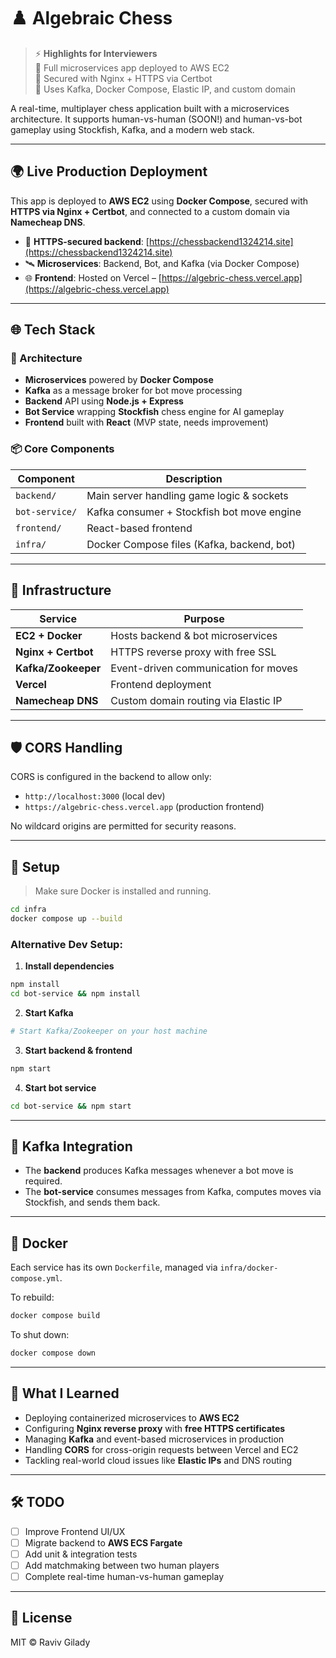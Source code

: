 # ♟️ Algebraic Chess

> ⚡ **Highlights for Interviewers**  
> 🔹 Full microservices app deployed to AWS EC2  
> 🔹 Secured with Nginx + HTTPS via Certbot  
> 🔹 Uses Kafka, Docker Compose, Elastic IP, and custom domain

A real-time, multiplayer chess application built with a microservices architecture. It supports human-vs-human (SOON!) and human-vs-bot gameplay using Stockfish, Kafka, and a modern web stack.

---

## 🌍 Live Production Deployment

This app is deployed to **AWS EC2** using **Docker Compose**, secured with **HTTPS via Nginx + Certbot**, and connected to a custom domain via **Namecheap DNS**.

- 🔐 **HTTPS-secured backend**: [https://chessbackend1324214.site](https://chessbackend1324214.site)
- 🛰️ **Microservices**: Backend, Bot, and Kafka (via Docker Compose)
- 🌐 **Frontend**: Hosted on Vercel – [https://algebric-chess.vercel.app](https://algebric-chess.vercel.app)

---

## 🌐 Tech Stack

### 🧩 Architecture
- **Microservices** powered by **Docker Compose**
- **Kafka** as a message broker for bot move processing
- **Backend** API using **Node.js + Express**
- **Bot Service** wrapping **Stockfish** chess engine for AI gameplay
- **Frontend** built with **React** (MVP state, needs improvement)

### 📦 Core Components

| Component        | Description                                |
|------------------|--------------------------------------------|
| `backend/`       | Main server handling game logic & sockets  |
| `bot-service/`   | Kafka consumer + Stockfish bot move engine |
| `frontend/`      | React-based frontend                       |
| `infra/`         | Docker Compose files (Kafka, backend, bot) |

---

## 🔧 Infrastructure

| Service            | Purpose                                   |
|--------------------|-------------------------------------------|
| **EC2 + Docker**   | Hosts backend & bot microservices         |
| **Nginx + Certbot**| HTTPS reverse proxy with free SSL         |
| **Kafka/Zookeeper**| Event-driven communication for moves      |
| **Vercel**         | Frontend deployment                       |
| **Namecheap DNS**  | Custom domain routing via Elastic IP      |

---

## 🛡️ CORS Handling

CORS is configured in the backend to allow only:
- `http://localhost:3000` (local dev)
- `https://algebric-chess.vercel.app` (production frontend)

No wildcard origins are permitted for security reasons.

---

## 🚀 Setup

> Make sure Docker is installed and running.

```bash
cd infra
docker compose up --build
```

### Alternative Dev Setup:

1. **Install dependencies**
```bash
npm install
cd bot-service && npm install
```

2. **Start Kafka**
```bash
# Start Kafka/Zookeeper on your host machine
```

3. **Start backend & frontend**
```bash
npm start
```

4. **Start bot service**
```bash
cd bot-service && npm start
```

---

## 📡 Kafka Integration

- The **backend** produces Kafka messages whenever a bot move is required.
- The **bot-service** consumes messages from Kafka, computes moves via Stockfish, and sends them back.

---

## 🐳 Docker

Each service has its own `Dockerfile`, managed via `infra/docker-compose.yml`.

To rebuild:
```bash
docker compose build
```

To shut down:
```bash
docker compose down
```

---

## 📘 What I Learned

- Deploying containerized microservices to **AWS EC2**
- Configuring **Nginx reverse proxy** with **free HTTPS certificates**
- Managing **Kafka** and event-based microservices in production
- Handling **CORS** for cross-origin requests between Vercel and EC2
- Tackling real-world cloud issues like **Elastic IPs** and DNS routing

---

## 🛠️ TODO

- [ ] Improve Frontend UI/UX
- [ ] Migrate backend to **AWS ECS Fargate**
- [ ] Add unit & integration tests
- [ ] Add matchmaking between two human players
- [ ] Complete real-time human-vs-human gameplay

---

## 📄 License

MIT © Raviv Gilady
